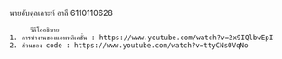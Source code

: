 นายอับดุลเลาะห์ อาลี 6110110628

         วีดีโออธิบาย
    1. การทำงานของแอพพลิเคชั่น : https://www.youtube.com/watch?v=2x9IQlbwEpI
    2. ส่วนของ code : https://www.youtube.com/watch?v=ttyCNsOVqNo
    

